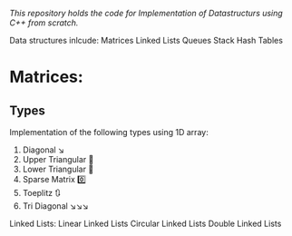 *This repository holds the code for Implementation of Datastructurs using C++ from scratch.*

Data structures inlcude:
Matrices
Linked Lists
Queues
Stack
Hash Tables

# Matrices:

## Types
Implementation of the following types using 1D array:
<ol> 
<li>Diagonal ↘
<li>Upper Triangular 🔺
<li>Lower Triangular 🔻
<li>Sparse Matrix 0️⃣
<li>Toeplitz 🔃
<li>Tri Diagonal ↘↘↘
</ol>

Linked Lists:
Linear Linked Lists
Circular Linked Lists
Double Linked Lists

